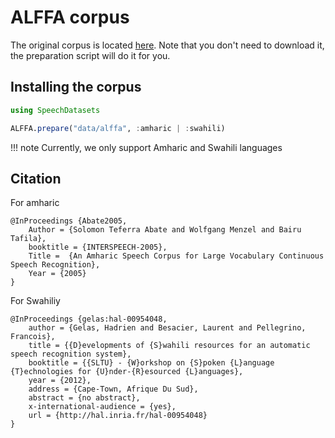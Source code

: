 # ALFFA corpus

The original corpus is located [here](https://github.com/getalp/ALFFA_PUBLIC).
Note that you don't need to download it, the preparation script will do
it for you.

## Installing the corpus

```julia
using SpeechDatasets

ALFFA.prepare("data/alffa", :amharic | :swahili)
```

!!! note
    Currently, we only support Amharic and Swahili languages

## Citation

For amharic
```
@InProceedings {Abate2005,
	Author = {Solomon Teferra Abate and Wolfgang Menzel and Bairu Tafila},
	booktitle = {INTERSPEECH-2005},
	Title =  {An Amharic Speech Corpus for Large Vocabulary Continuous Speech Recognition},
	Year = {2005}
}
```

For Swahiliy
```
@InProceedings {gelas:hal-00954048,
	author = {Gelas, Hadrien and Besacier, Laurent and Pellegrino, Francois},
	title = {{D}evelopments of {S}wahili resources for an automatic speech recognition system},
	booktitle = {{SLTU} - {W}orkshop on {S}poken {L}anguage {T}echnologies for {U}nder-{R}esourced {L}anguages},
	year = {2012},
	address = {Cape-Town, Afrique Du Sud},
	abstract = {no abstract},
	x-international-audience = {yes},
	url = {http://hal.inria.fr/hal-00954048}
}
```

